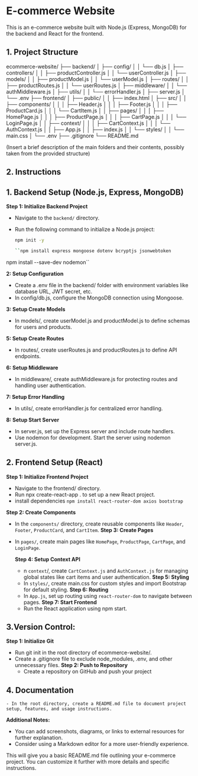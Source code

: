 # E-commerce Website

This is an e-commerce website built with Node.js (Express, MongoDB) for the backend and React for the frontend.

## 1. Project Structure
ecommerce-website/
├── backend/
│   ├── config/
│   │   └── db.js
│   ├── controllers/
│   │   ├── productController.js
│   │   └── userController.js
│   ├── models/
│   │   ├── productModel.js
│   │   └── userModel.js
│   ├── routes/
│   │   ├── productRoutes.js
│   │   └── userRoutes.js
│   ├── middleware/
│   │   └── authMiddleware.js
│   ├── utils/
│   │   └── errorHandler.js
│   ├── server.js
│   └── .env
├── frontend/
│   ├── public/
│   │   ├── index.html
│   ├── src/
│   │   ├── components/
│   │   │   ├── Header.js
│   │   │   ├── Footer.js
│   │   │   ├── ProductCard.js
│   │   │   └── CartItem.js
│   │   ├── pages/
│   │   │   ├── HomePage.js
│   │   │   ├── ProductPage.js
│   │   │   ├── CartPage.js
│   │   │   └── LoginPage.js
│   │   ├── context/
│   │   │   ├── CartContext.js
│   │   │   └── AuthContext.js
│   │   ├── App.js
│   │   ├── index.js
│   │   └── styles/
│   │       └── main.css
│   └── .env
├── .gitignore
└── README.md


(Insert a brief description of the main folders and their contents, possibly taken from the provided structure)

## 2. Instructions

## 1. Backend Setup (Node.js, Express, MongoDB)

**Step 1: Initialize Backend Project**

- Navigate to the `backend/` directory.
- Run the following command to initialize a Node.js project:

  ```bash
  npm init -y

  ``npm install express mongoose dotenv bcryptjs jsonwebtoken
npm install --save-dev nodemon``

**2: Setup Configuration**
- Create a .env file in the backend/ folder with environment variables like database URL, JWT secret, etc.
- In config/db.js, configure the MongoDB connection using Mongoose.

**3: Setup Create Models**
- In models/, create userModel.js and productModel.js to define schemas for users and products.

**5: Setup Create Routes**
- In routes/, create userRoutes.js and productRoutes.js to define API endpoints.

**6: Setup Middleware**
- In middleware/, create authMiddleware.js for protecting routes and handling user authentication.

**7: Setup Error Handling**
- In utils/, create errorHandler.js for centralized error handling.

**8: Setup Start Server**
- In server.js, set up the Express server and include route handlers.
- Use nodemon for development. Start the server using nodemon server.js.

## 2. Frontend Setup (React)
**Step 1: Initialize Frontend Project**
- Navigate to the frontend/ directory.
- Run npx create-react-app . to set up a new React project.
- install dependencies
  ``npm install react-router-dom axios bootstrap``

**Step 2: Create Components**
- In the `components/` directory, create reusable components like `Header`, `Footer`, `ProductCard`, and `CartItem`.
**Step 3: Create Pages**
- In `pages/`, create main pages like `HomePage`, `ProductPage`, `CartPage`, and `LoginPage`.

    **Step 4: Setup Context API**
    - n `context`/, create `CartContext.js` and `AuthContext.js` for managing global states like cart items and user authentication.
    **Step 5: Styling**
    - In `styles/`, create main.css for custom styles and import Bootstrap for default styling.
    **Step 6: Routing**
    - In `App.js`, set up routing using `react-router-dom` to navigate between pages.
    **Step 7: Start Frontend**
    - Run the React application using npm start.

## 3.Version Control:
**Step 1: Initialize Git**
- Run git init in the root directory of ecommerce-website/.
- Create a .gitignore file to exclude node_modules, .env, and other unnecessary files.
  **Step 2: Push to Repository**
  - Create a repository on GitHub and push your project
## 4. Documentation
    - In the root directory, create a README.md file to document project setup, features, and usage instructions. 

**Additional Notes:**

- You can add screenshots, diagrams, or links to external resources for further explanation.
- Consider using a Markdown editor for a more user-friendly experience.

This will give you a basic README.md file outlining your e-commerce project. You can customize it further with more details and specific instructions.